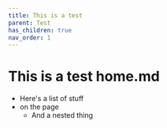 ```yaml
---
title: This is a test
parent: Test
has_children: true
nav_order: 1
---
```


This is a test home.md 
=======================

- Here's a list of stuff
- on the page
    - And a nested thing
